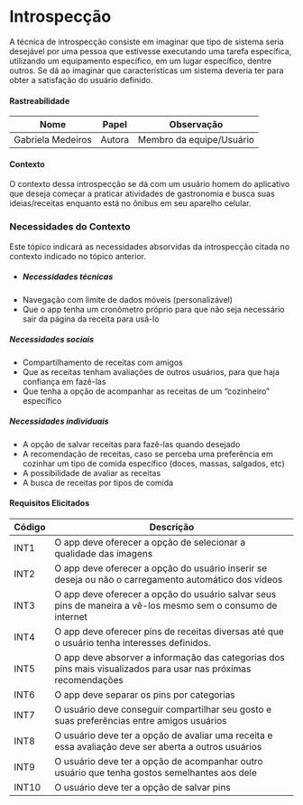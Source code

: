 # Introspecção

A técnica de
introspecção consiste em imaginar que tipo de sistema seria desejável por uma pessoa
que estivesse executando uma tarefa específica, utilizando um equipamento específico, em um lugar específico, dentre outros. Se dá ao imaginar que características um sistema deveria ter para obter
a satisfação do usuário definido.

#### Rastreabilidade

| Nome | Papel | Observação |
|--|--|--|
| Gabriela Medeiros | Autora | Membro da equipe/Usuário |

#### Contexto

O contexto dessa introspecção se dá com um usuário homem do aplicativo que deseja começar a praticar atividades de gastronomia e busca suas ideias/receitas enquanto está no ônibus em seu aparelho celular.

### Necessidades do Contexto

Este tópico indicará as necessidades absorvidas da introspecção citada no contexto indicado no tópico anterior.

* ##### Necessidades técnicas
* Navegação com limite de dados móveis (personalizável)
* Que o app tenha um cronômetro próprio para que não seja necessário sair da página da receita para usá-lo
##### Necessidades sociais
* Compartilhamento de receitas com amigos
* Que as receitas tenham avaliações de outros usuários, para que haja confiança em fazê-las
* Que tenha a  opção de acompanhar as receitas de um “cozinheiro” específico
##### Necessidades individuais
* A opção de salvar receitas para fazê-las quando desejado
* A recomendação de receitas, caso se perceba uma preferência em cozinhar um tipo de comida específico (doces, massas, salgados, etc)
* A possibilidade de avaliar as receitas
* A busca de receitas por tipos de comida

#### Requisitos Elicitados

| Código | Descrição |
|--|--|
|INT1 | O app deve oferecer a opção de selecionar a qualidade das imagens|
| INT2 | O app deve oferecer a opção do usuário inserir se deseja ou não o carregamento automático dos vídeos|
| INT3 | O app deve oferecer a opção do usuário salvar seus pins de maneira a vê-los mesmo sem o consumo de internet|
| INT4 | O app deve oferecer pins de receitas diversas até que o usuário tenha interesses definidos. |
| INT5 | O app deve absorver a informação das categorias dos pins mais visualizados para usar nas próximas recomendações  |
| INT6 | O app deve separar os pins por categorias |
| INT7 | O usuário deve conseguir compartilhar seu gosto e suas preferências entre amigos usuários|
| INT8 | O usuário deve ter a opção de avaliar uma receita e essa avaliação deve ser aberta a outros usuários |
| INT9 | O usuário deve ter a opção de acompanhar outro usuário que tenha gostos semelhantes aos dele |
| INT10 | O usuário deve ter a opção de salvar pins |

